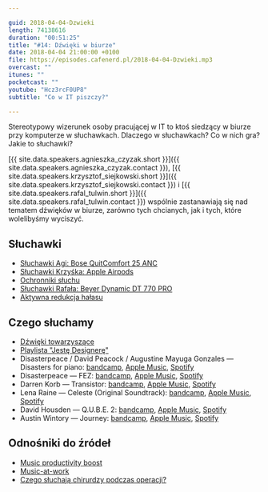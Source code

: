 ```yaml
---

guid: 2018-04-04-Dzwieki
length: 74138616
duration: "00:51:25"
title: "#14: Dźwięki w biurze"
date: 2018-04-04 21:00:00 +0100
file: https://episodes.cafenerd.pl/2018-04-04-Dzwieki.mp3
overcast: ""
itunes: ""
pocketcast: ""
youtube: "Hcz3rcF0UP8"
subtitle: "Co w IT piszczy?"

---
```


Stereotypowy wizerunek osoby pracującej w IT to ktoś siedzący w biurze przy komputerze w słuchawkach. Dlaczego w słuchawkach? Co w nich gra? Jakie to słuchawki?

[{{ site.data.speakers.agnieszka_czyzak.short }}]({{ site.data.speakers.agnieszka_czyzak.contact }}), [{{ site.data.speakers.krzysztof_siejkowski.short }}]({{ site.data.speakers.krzysztof_siejkowski.contact }}) i [{{ site.data.speakers.rafal_tulwin.short }}]({{ site.data.speakers.rafal_tulwin.contact }}) wspólnie zastanawiają się nad tematem dźwięków w biurze, zarówno tych chcianych, jak i tych, które wolelibyśmy wyciszyć.

## Słuchawki

* [Słuchawki Agi: Bose QuitComfort 25 ANC](https://www.bose.com/en_us/products/headphones/over_ear_headphones/quietcomfort-25-acoustic-noise-cancelling-headphones-apple-devices.html)
* [Słuchawki Krzyśka: Apple Airpods](https://www.apple.com/pl/airpods/)
* [Ochronniki słuchu](http://solutions.3m.com/wps/portal/3M/en_EU/PPE_SafetySolutions_EU/Safety/Product_Catalogue/~/3M-PELTOR-Optime-II-Earmuffs-31-dB-Hi-Viz-Foldable-H520F-422-GB?N=5023508+3292681201+3294857473&rt=rud)
* [Słuchawki Rafała: Beyer Dynamic DT 770 PRO](https://www.beyerdynamic.de/dt-770-pro-80-ohm.html)
* [Aktywna redukcja hałasu](https://blog.jabra.com/anc-headsets-arent-all-the-same-three-types-of-anc/)

## Czego słuchamy

* [Dźwięki towarzyszące](http://noiz.io)
* [Playlista "Jestę Designerę"](https://open.spotify.com/user/1186164829/playlist/5dCKyo80gAaTBhYkVmtI3U?si=JCC9xLFbS8W0DZAlQX3uEw)
* Disasterpeace / David Peacock / Augustine Mayuga Gonzales — Disasters for piano: [bandcamp](http://music.disasterpeace.com/album/disasters-for-piano), [Apple Music](https://itunes.apple.com/pl/album/disasters-for-piano/1308056874?l=pl), [Spotify](https://open.spotify.com/album/5rcmRqZpkqhHKeMN8ipxle)
* Disasterpeace — FEZ: [bandcamp](http://music.disasterpeace.com/album/fez-ost), [Apple Music](https://itunes.apple.com/pl/album/fez/522182283?l=pl), [Spotify](https://open.spotify.com/album/6O3Dq9yaw0A0JoBpZDivat)
* Darren Korb — Transistor: [bandcamp](https://supergiantgames.bandcamp.com/album/transistor-original-soundtrack), [Apple Music](https://itunes.apple.com/pl/album/transistor-original-soundtrack/879693684?l=pl), [Spotify](https://open.spotify.com/album/3vrhY9tG4lA8Z16LVGqok5)
* Lena Raine — Celeste (Original Soundtrack): [bandcamp](https://radicaldreamland.bandcamp.com/album/celeste-original-soundtrack), [Apple Music](https://itunes.apple.com/pl/album/celeste-original-soundtrack/1347897029?l=pl), [Spotify](https://open.spotify.com/album/5OZHQ7KG8k04IOkF50fACO)
* David Housden — Q.U.B.E. 2: [bandcamp](https://david-housden.bandcamp.com/album/q-u-b-e-2-original-soundtrack), [Apple Music](https://itunes.apple.com/pl/album/q-u-b-e-2-original-soundtrack/1357527639?l=pl), [Spotify](https://open.spotify.com/album/215MiSGLmpXjvFl4QRrrar)
* Austin Wintory — Journey: [bandcamp](https://austinwintory.bandcamp.com/album/journey), [Apple Music](https://itunes.apple.com/pl/album/journey-original-soundtrack-from-the-video-game/511359368?l=pl), [Spotify](https://open.spotify.com/album/0ndOKj9ShVUgDc2UiR8b2M)

## Odnośniki do źródeł

* [Music productivity boost](https://www.totaljobs.com/insidejob/79-employees-can-boost-productivity-listening-music-work/)
* [Music-at-work](https://business.linkedin.com/en-uk/marketing-solutions/blog/posts/B2B-Marketing/2017/Music-at-work-good-or-bad)
* [Czego słuchają chirurdzy podczas operacji?](https://spotify.prowly.com/18767-muzyka-na-sali-operacyjnej-czego-sluchaja-chirurdzy)

